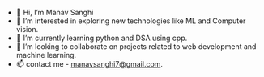 - 👋 Hi, I’m Manav Sanghi
- 👀 I’m interested in exploring new technologies like ML and Computer vision.
- 🌱 I’m currently learning python and DSA using cpp.
- 💞️ I’m looking to collaborate on projects related to web development and machine learning.
- 📫 contact me - manavsanghi7@gmail.com.

<!---
manav71/manav71 is a ✨ special ✨ repository because its `README.md` (this file) appears on your GitHub profile.
You can click the Preview link to take a look at your changes.
--->
